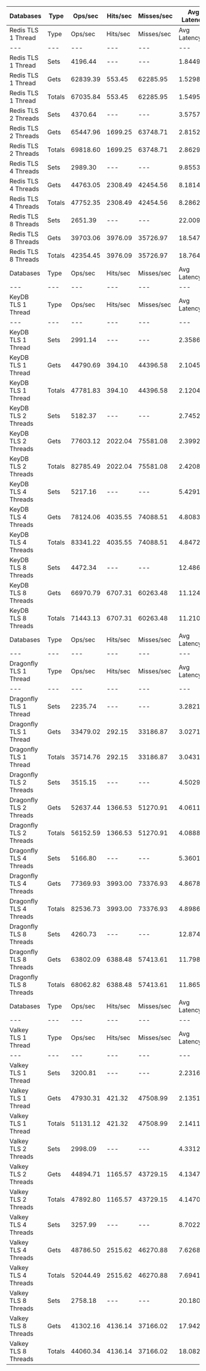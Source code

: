 | Databases | Type | Ops/sec | Hits/sec | Misses/sec | Avg Latency | p50 Latency | p99 Latency | p99.9 Latency | KB/sec |
| --- | --- | --- | --- | --- | --- | --- | --- | --- | --- |
| Redis TLS 1 Thread | Type | Ops/sec | Hits/sec | Misses/sec | Avg Latency | p50 Latency | p99 Latency | p99.9 Latency | KB/sec |
| --- | --- | --- | --- | --- | --- | --- | --- | --- | --- |
Redis TLS 1 Thread | Sets | 4196.44 | --- | --- | 1.84498 | 1.50300 | 2.76700 | 124.41500 | 2294.27 |
Redis TLS 1 Thread | Gets | 62839.39 | 553.45 | 62285.95 | 1.52986 | 1.50300 | 2.46300 | 3.26300 | 2723.26 |
Redis TLS 1 Thread | Totals | 67035.84 | 553.45 | 62285.95 | 1.54959 | 1.50300 | 2.47900 | 3.31100 | 5017.53 |
Redis TLS 2 Threads | Sets | 4370.64 | --- | --- | 3.57578 | 2.81500 | 4.28700 | 282.62300 | 2389.52 |
Redis TLS 2 Threads | Gets | 65447.96 | 1699.25 | 63748.71 | 2.81529 | 2.81500 | 3.83900 | 5.75900 | 3401.02 |
Redis TLS 2 Threads | Totals | 69818.60 | 1699.25 | 63748.71 | 2.86290 | 2.81500 | 3.85500 | 5.95100 | 5790.54 |
Redis TLS 4 Threads | Sets | 2989.30 | --- | --- | 9.85538 | 8.25500 | 13.43900 | 622.59100 | 1634.31 |
Redis TLS 4 Threads | Gets | 44763.05 | 2308.49 | 42454.56 | 8.18144 | 8.15900 | 13.24700 | 14.71900 | 2902.64 |
Redis TLS 4 Threads | Totals | 47752.35 | 2308.49 | 42454.56 | 8.28623 | 8.15900 | 13.24700 | 14.84700 | 4536.95 |
Redis TLS 8 Threads | Sets | 2651.39 | --- | --- | 22.00973 | 18.55900 | 29.82300 | 1245.18300 | 1449.57 |
Redis TLS 8 Threads | Gets | 39703.06 | 3976.09 | 35726.97 | 18.54731 | 18.55900 | 29.05500 | 31.99900 | 3544.45 |
Redis TLS 8 Threads | Totals | 42354.45 | 3976.09 | 35726.97 | 18.76406 | 18.55900 | 29.05500 | 32.38300 | 4994.02 |
| Databases | Type | Ops/sec | Hits/sec | Misses/sec | Avg Latency | p50 Latency | p99 Latency | p99.9 Latency | KB/sec |
| --- | --- | --- | --- | --- | --- | --- | --- | --- | --- |
| KeyDB TLS 1 Thread | Type | Ops/sec | Hits/sec | Misses/sec | Avg Latency | p50 Latency | p99 Latency | p99.9 Latency | KB/sec |
| --- | --- | --- | --- | --- | --- | --- | --- | --- | --- |
KeyDB TLS 1 Thread | Sets | 2991.14 | --- | --- | 2.35866 | 2.14300 | 3.39100 | 98.81500 | 1635.31 |
KeyDB TLS 1 Thread | Gets | 44790.69 | 394.10 | 44396.58 | 2.10451 | 2.12700 | 3.27900 | 3.75900 | 1940.89 |
KeyDB TLS 1 Thread | Totals | 47781.83 | 394.10 | 44396.58 | 2.12042 | 2.12700 | 3.29500 | 3.87100 | 3576.21 |
KeyDB TLS 2 Threads | Sets | 5182.37 | --- | --- | 2.74527 | 2.19100 | 5.79100 | 136.19100 | 2833.31 |
KeyDB TLS 2 Threads | Gets | 77603.12 | 2022.04 | 75581.08 | 2.39922 | 2.19100 | 5.43900 | 7.29500 | 4036.29 |
KeyDB TLS 2 Threads | Totals | 82785.49 | 2022.04 | 75581.08 | 2.42088 | 2.19100 | 5.43900 | 7.42300 | 6869.60 |
KeyDB TLS 4 Threads | Sets | 5217.16 | --- | --- | 5.42912 | 4.73500 | 10.43100 | 264.19100 | 2852.33 |
KeyDB TLS 4 Threads | Gets | 78124.06 | 4035.55 | 74088.51 | 4.80839 | 4.70300 | 10.11100 | 12.73500 | 5069.23 |
KeyDB TLS 4 Threads | Totals | 83341.22 | 4035.55 | 74088.51 | 4.84725 | 4.70300 | 10.11100 | 12.99100 | 7921.56 |
KeyDB TLS 8 Threads | Sets | 4472.34 | --- | --- | 12.48646 | 10.81500 | 24.57500 | 577.53500 | 2445.12 |
KeyDB TLS 8 Threads | Gets | 66970.79 | 6707.31 | 60263.48 | 11.12496 | 10.75100 | 23.42300 | 30.33500 | 5978.99 |
KeyDB TLS 8 Threads | Totals | 71443.13 | 6707.31 | 60263.48 | 11.21019 | 10.75100 | 23.55100 | 30.97500 | 8424.11 |
| Databases | Type | Ops/sec | Hits/sec | Misses/sec | Avg Latency | p50 Latency | p99 Latency | p99.9 Latency | KB/sec |
| --- | --- | --- | --- | --- | --- | --- | --- | --- | --- |
| Dragonfly TLS 1 Thread | Type | Ops/sec | Hits/sec | Misses/sec | Avg Latency | p50 Latency | p99 Latency | p99.9 Latency | KB/sec |
| --- | --- | --- | --- | --- | --- | --- | --- | --- | --- |
Dragonfly TLS 1 Thread | Sets | 2235.74 | --- | --- | 3.28213 | 2.97500 | 6.68700 | 107.00700 | 1222.32 |
Dragonfly TLS 1 Thread | Gets | 33479.02 | 292.15 | 33186.87 | 3.02719 | 2.97500 | 6.62300 | 7.13500 | 1449.51 |
Dragonfly TLS 1 Thread | Totals | 35714.76 | 292.15 | 33186.87 | 3.04314 | 2.97500 | 6.62300 | 7.16700 | 2671.83 |
Dragonfly TLS 2 Threads | Sets | 3515.15 | --- | --- | 4.50290 | 3.99900 | 9.34300 | 171.00700 | 1921.80 |
Dragonfly TLS 2 Threads | Gets | 52637.44 | 1366.53 | 51270.91 | 4.06117 | 3.98300 | 9.08700 | 10.75100 | 2735.26 |
Dragonfly TLS 2 Threads | Totals | 56152.59 | 1366.53 | 51270.91 | 4.08882 | 3.98300 | 9.08700 | 10.87900 | 4657.07 |
Dragonfly TLS 4 Threads | Sets | 5166.80 | --- | --- | 5.36011 | 4.99100 | 11.19900 | 199.67900 | 2824.80 |
Dragonfly TLS 4 Threads | Gets | 77369.93 | 3993.00 | 73376.93 | 4.86787 | 4.99100 | 10.81500 | 13.31100 | 5018.49 |
Dragonfly TLS 4 Threads | Totals | 82536.73 | 3993.00 | 73376.93 | 4.89868 | 4.99100 | 10.87900 | 13.56700 | 7843.29 |
Dragonfly TLS 8 Threads | Sets | 4260.73 | --- | --- | 12.87474 | 11.64700 | 30.33500 | 440.31900 | 2329.43 |
Dragonfly TLS 8 Threads | Gets | 63802.09 | 6388.48 | 57413.61 | 11.79810 | 11.64700 | 28.67100 | 44.03100 | 5695.35 |
Dragonfly TLS 8 Threads | Totals | 68062.82 | 6388.48 | 57413.61 | 11.86550 | 11.64700 | 28.67100 | 46.07900 | 8024.78 |
| Databases | Type | Ops/sec | Hits/sec | Misses/sec | Avg Latency | p50 Latency | p99 Latency | p99.9 Latency | KB/sec |
| --- | --- | --- | --- | --- | --- | --- | --- | --- | --- |
| Valkey TLS 1 Thread | Type | Ops/sec | Hits/sec | Misses/sec | Avg Latency | p50 Latency | p99 Latency | p99.9 Latency | KB/sec |
| --- | --- | --- | --- | --- | --- | --- | --- | --- | --- |
Valkey TLS 1 Thread | Sets | 3200.81 | --- | --- | 2.23166 | 2.09500 | 3.59900 | 43.77500 | 1749.94 |
Valkey TLS 1 Thread | Gets | 47930.31 | 421.32 | 47508.99 | 2.13513 | 2.09500 | 3.45500 | 4.89500 | 2076.74 |
Valkey TLS 1 Thread | Totals | 51131.12 | 421.32 | 47508.99 | 2.14117 | 2.09500 | 3.45500 | 4.92700 | 3826.68 |
Valkey TLS 2 Threads | Sets | 2998.09 | --- | --- | 4.33129 | 3.75900 | 8.83100 | 97.27900 | 1639.12 |
Valkey TLS 2 Threads | Gets | 44894.71 | 1165.57 | 43729.15 | 4.13472 | 3.75900 | 8.38300 | 9.91900 | 2332.94 |
Valkey TLS 2 Threads | Totals | 47892.80 | 1165.57 | 43729.15 | 4.14703 | 3.75900 | 8.38300 | 10.11100 | 3972.06 |
Valkey TLS 4 Threads | Sets | 3257.99 | --- | --- | 8.70223 | 7.71100 | 9.40700 | 403.45500 | 1781.21 |
Valkey TLS 4 Threads | Gets | 48786.50 | 2515.62 | 46270.88 | 7.62680 | 7.61500 | 9.34300 | 11.90300 | 3163.35 |
Valkey TLS 4 Threads | Totals | 52044.49 | 2515.62 | 46270.88 | 7.69412 | 7.61500 | 9.34300 | 12.15900 | 4944.56 |
Valkey TLS 8 Threads | Sets | 2758.18 | --- | --- | 20.18040 | 18.17500 | 22.39900 | 831.48700 | 1507.95 |
Valkey TLS 8 Threads | Gets | 41302.16 | 4136.14 | 37166.02 | 17.94222 | 17.79100 | 21.50300 | 24.95900 | 3687.16 |
Valkey TLS 8 Threads | Totals | 44060.34 | 4136.14 | 37166.02 | 18.08233 | 17.91900 | 21.63100 | 25.34300 | 5195.11 |
